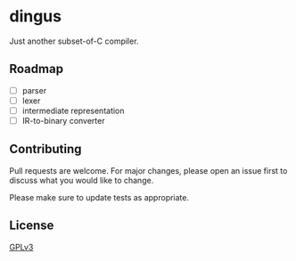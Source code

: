 # dingus

Just another subset-of-C compiler.

## Roadmap

- [ ] parser
- [ ] lexer
- [ ] intermediate representation
- [ ] IR-to-binary converter

## Contributing

Pull requests are welcome. For major changes, please open an issue first to
discuss what you would like to change.

Please make sure to update tests as appropriate.

## License

[GPLv3](LICENSE)
